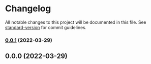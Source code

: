 # Changelog

All notable changes to this project will be documented in this file. See [standard-version](https://github.com/conventional-changelog/standard-version) for commit guidelines.

### [0.0.1](https://github.com/i-doit/enten-types/compare/v0.0.0...v0.0.1) (2022-03-29)

## 0.0.0 (2022-03-29)
